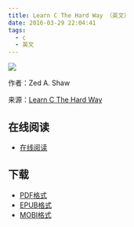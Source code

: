 ```yaml
---
title: Learn C The Hard Way （英文）
date: 2016-03-29 22:04:41
tags:
  - c
  - 英文
---
```


![](https://ek8whxe.cloudimg.io/s/width/226/https://www.gitbook.com/cover/book/wizardforcel/lcthw-en.jpg?build=1452162345819&v=12.0.4)

作者：Zed A. Shaw

来源：[Learn C The Hard Way](http://c.learncodethehardway.org/book/)

<!--more-->

## 在线阅读 ##

+ [在线阅读](https://www.gitbook.com/book/wizardforcel/lcthw-en/details)

## 下载 ##

+ [PDF格式](https://www.gitbook.com/download/pdf/book/wizardforcel/lcthw-en)
+ [EPUB格式](https://www.gitbook.com/download/epub/book/wizardforcel/lcthw-en)
+ [MOBI格式](https://www.gitbook.com/download/mobi/book/wizardforcel/lcthw-en)
